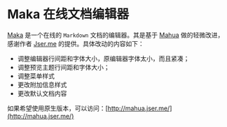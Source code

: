 Maka 在线文档编辑器
==================

[Maka](https://github.com/kuanghy/maka) 是一个在线的 `Markdown` 文档的编辑器。其是基于 [Mahua](https://github.com/jserme/mahua) 做的轻微改进，感谢作者 [Jser.me](http://jser.me/) 的提供。具体改动的内容如下：

- 调整编辑器行间距和字体大小，原编辑器字体太小，而且紧凑；
- 调整预览主题行间距和字体大小；
- 调整菜单样式
- 更改附加信息样式
- 更改默认文档内容

如果希望使用原生版本，可以访问：[http://mahua.jser.me/](http://mahua.jser.me/)
